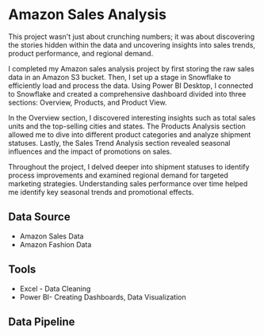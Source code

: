 # Amazon Sales Analysis

This project wasn't just about crunching numbers; it was about discovering the stories hidden within the data and uncovering insights into sales trends, product performance, and regional demand.

I completed my Amazon sales analysis project by first storing the raw sales data in an Amazon S3 bucket. Then, I set up a stage in Snowflake to efficiently load and process the data. Using Power BI Desktop, I connected to Snowflake and created a comprehensive dashboard divided into three sections: Overview, Products, and Product View.

In the Overview section, I discovered interesting insights such as total sales units and the top-selling cities and states. The Products Analysis section allowed me to dive into different product categories and analyze shipment statuses. Lastly, the Sales Trend Analysis section revealed seasonal influences and the impact of promotions on sales.

Throughout the project, I delved deeper into shipment statuses to identify process improvements and examined regional demand for targeted marketing strategies. Understanding sales performance over time helped me identify key seasonal trends and promotional effects.

## Data Source
- Amazon Sales Data
- Amazon Fashion Data

## Tools
- Excel - Data Cleaning
- Power BI- Creating Dashboards, Data Visualization

## Data Pipeline
